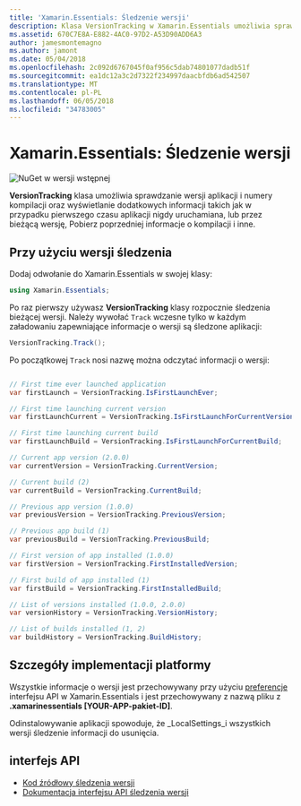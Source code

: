 ```yaml
---
title: 'Xamarin.Essentials: Śledzenie wersji'
description: Klasa VersionTracking w Xamarin.Essentials umożliwia sprawdzanie wersji aplikacji i numery kompilacji oraz wyświetlanie dodatkowych informacji takich jak w przypadku pierwszego czasu aplikacji nigdy uruchamiana lub przez bieżącą wersję, Pobierz ostatniej kompilacji informacje i inne.
ms.assetid: 670C7E8A-E882-4AC0-97D2-A53D90ADD6A3
author: jamesmontemagno
ms.author: jamont
ms.date: 05/04/2018
ms.openlocfilehash: 2c092d6767045f0af956c5dab74801077dadb51f
ms.sourcegitcommit: ea1dc12a3c2d7322f234997daacbfdb6ad542507
ms.translationtype: MT
ms.contentlocale: pl-PL
ms.lasthandoff: 06/05/2018
ms.locfileid: "34783005"
---
```

# <a name="xamarinessentials-version-tracking"></a>Xamarin.Essentials: Śledzenie wersji

![NuGet w wersji wstępnej](~/media/shared/pre-release.png)

**VersionTracking** klasa umożliwia sprawdzanie wersji aplikacji i numery kompilacji oraz wyświetlanie dodatkowych informacji takich jak w przypadku pierwszego czasu aplikacji nigdy uruchamiana, lub przez bieżącą wersję, Pobierz poprzedniej informacje o kompilacji i inne.

## <a name="using-version-tracking"></a>Przy użyciu wersji śledzenia

Dodaj odwołanie do Xamarin.Essentials w swojej klasy:

```csharp
using Xamarin.Essentials;
```

Po raz pierwszy używasz **VersionTracking** klasy rozpocznie śledzenia bieżącej wersji. Należy wywołać `Track` wczesne tylko w każdym załadowaniu zapewniające informacje o wersji są śledzone aplikacji:

```csharp
VersionTracking.Track();
```

Po początkowej `Track` nosi nazwę można odczytać informacji o wersji:

```csharp

// First time ever launched application
var firstLaunch = VersionTracking.IsFirstLaunchEver;

// First time launching current version
var firstLaunchCurrent = VersionTracking.IsFirstLaunchForCurrentVersion;

// First time launching current build
var firstLaunchBuild = VersionTracking.IsFirstLaunchForCurrentBuild;

// Current app version (2.0.0)
var currentVersion = VersionTracking.CurrentVersion;

// Current build (2)
var currentBuild = VersionTracking.CurrentBuild;

// Previous app version (1.0.0)
var previousVersion = VersionTracking.PreviousVersion;

// Previous app build (1)
var previousBuild = VersionTracking.PreviousBuild;

// First version of app installed (1.0.0)
var firstVersion = VersionTracking.FirstInstalledVersion;

// First build of app installed (1)
var firstBuild = VersionTracking.FirstInstalledBuild;

// List of versions installed (1.0.0, 2.0.0)
var versionHistory = VersionTracking.VersionHistory;

// List of builds installed (1, 2)
var buildHistory = VersionTracking.BuildHistory;
```

## <a name="platform-implementation-specifics"></a>Szczegóły implementacji platformy

Wszystkie informacje o wersji jest przechowywany przy użyciu [preferencje](preferences.md) interfejsu API w Xamarin.Essentials i jest przechowywany z nazwą pliku z **.xamarinessentials [YOUR-APP-pakiet-ID]**.

Odinstalowywanie aplikacji spowoduje, że _LocalSettings_i wszystkich wersji śledzenie informacji do usunięcia.

## <a name="api"></a>interfejs API

- [Kod źródłowy śledzenia wersji](https://github.com/xamarin/Essentials/tree/master/Xamarin.Essentials/VersionTracking)
- [Dokumentacja interfejsu API śledzenia wersji](xref:Xamarin.Essentials.VersionTracking)
